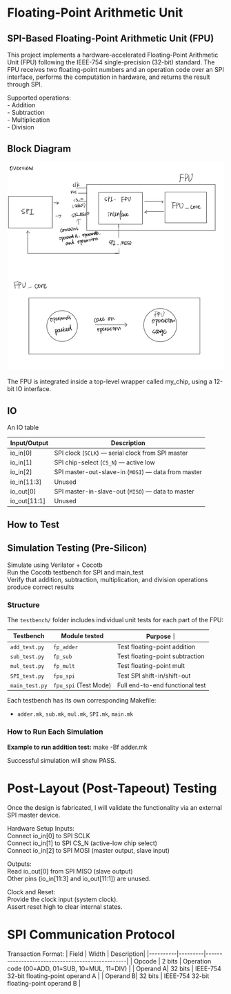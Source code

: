 # Floating-Point Arithmetic Unit

## SPI-Based Floating-Point Arithmetic Unit (FPU)

This project implements a hardware-accelerated Floating-Point Arithmetic Unit (FPU) following the IEEE-754 single-precision (32-bit) standard. The FPU receives two floating-point numbers and an operation code over an SPI interface, performs the computation in hardware, and returns the result through SPI.

Supported operations:  
    - Addition  
    - Subtraction  
    - Multiplication  
    - Division  

## Block Diagram
![Block Diagram Overview](../img/IMG_F1397ED67D00-1.jpeg)

The FPU is integrated inside a top-level wrapper called my_chip, using a 12-bit IO interface.

## IO

An IO table

| Input/Output | Description |
|--------------|----------------------------------------------------|
| io_in[0]     | SPI clock (`SCLK`) — serial clock from SPI master  |
| io_in[1]     | SPI chip-select (`CS_N`) — active low              |
| io_in[2]     | SPI master-out-slave-in (`MOSI`) — data from master|
| io_in[11:3]  | Unused                                             |
| io_out[0]    | SPI master-in-slave-out (`MISO`) — data to master  |
| io_out[11:1] | Unused                                             |   

## How to Test

## Simulation Testing (Pre-Silicon)
Simulate using Verilator + Cocotb  
Run the Cocotb testbench for SPI and main_test  
Verify that addition, subtraction, multiplication, and division operations produce correct results

### Structure

The `testbench/` folder includes individual unit tests for each part of the FPU:

| Testbench        | Module tested           | Purpose｜
|------------------|-------------------------|---------------------------------|
| `add_test.py`    | `fp_adder`              | Test floating-point addition    |
| `sub_test.py`    | `fp_sub`                | Test floating-point subtraction |
| `mul_test.py`    | `fp_mult`               | Test floating-point mult        |
| `SPI_test.py`    | `fpu_spi`               | Test SPI shift-in/shift-out     |
| `main_test.py`   | `fpu_spi` (Test Mode)   | Full end-to-end functional test |

Each testbench has its own corresponding Makefile:
- `adder.mk`, `sub.mk`, `mul.mk`, `SPI.mk`, `main.mk`

### How to Run Each Simulation

**Example to run addition test:**
make -Bf adder.mk

Successful simulation will show PASS.

# Post-Layout (Post-Tapeout) Testing
Once the design is fabricated, I will validate the functionality via an external SPI master device.

Hardware Setup
Inputs:  
Connect io_in[0] to SPI SCLK  
Connect io_in[1] to SPI CS_N (active-low chip select)  
Connect io_in[2] to SPI MOSI (master output, slave input)  

Outputs:  
Read io_out[0] from SPI MISO (slave output)  
Other pins (io_in[11:3] and io_out[11:1]) are unused.  

Clock and Reset:  
Provide the clock input (system clock).  
Assert reset high to clear internal states.

# SPI Communication Protocol

Transaction Format:
| Field	   | Width   | Description|
|----------|---------|-------------------------------------------------|
| Opcode   | 2 bits	 | Operation code (00=ADD, 01=SUB, 10=MUL, 11=DIV) |
| Operand A| 32 bits | IEEE-754 32-bit floating-point operand A        |
| Operand B| 32 bits | IEEE-754 32-bit floating-point operand B        |


